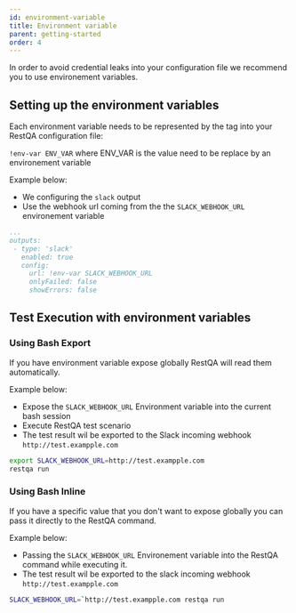 ```yaml
---
id: environment-variable
title: Environment variable
parent: getting-started
order: 4
---
```


In order to avoid credential leaks into your configuration file we recommend you to use environement variables.

## Setting up the environment variables

Each environment variable needs to be represented by the tag into your RestQA configuration file:

`!env-var ENV_VAR` where ENV_VAR is the value need to be replace by an environement variable

Example below:

* We configuring the `slack` output
* Use the webhook url coming from the the `SLACK_WEBHOOK_URL` environement variable


```yaml title=" .restqa.yml"
...
outputs:
 - type: 'slack'
   enabled: true
   config: 
     url: !env-var SLACK_WEBHOOK_URL
     onlyFailed: false
     showErrors: false
```

## Test Execution with environment variables

### Using Bash Export

If you have environment variable expose globally RestQA will read them automatically.

Example below:

* Expose the `SLACK_WEBHOOK_URL` Environment variable into the current bash session
* Execute RestQA test scenario
* The test result wil be exported to the Slack incoming webhook `http://test.exampple.com`

```bash
export SLACK_WEBHOOK_URL=http://test.exampple.com
restqa run
```

### Using Bash Inline

If you have a specific value that you don't want to expose globally you can pass it directly to the RestQA command.

Example below:

* Passing the `SLACK_WEBHOOK_URL` Environement variable into the RestQA command while executing it.
* The test result wil be exported to the slack incoming webhook `http://test.exampple.com`

```bash
SLACK_WEBHOOK_URL=`http://test.exampple.com restqa run
```
